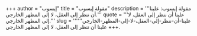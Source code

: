 +++
author = "إيسوب"
title = "مقولة إيسوب"
description = '''مقولة إيسوب: علينا أن ننظر إلى العقل، لا إلى المظهر الخارجي.'''
quote = '''علينا أن ننظر إلى العقل، لا إلى المظهر الخارجي.'''
slug = '''علينا-أن-ننظر-إلى-العقل،-لا-إلى-المظهر-الخارجي'''
+++
علينا أن ننظر إلى العقل، لا إلى المظهر الخارجي.
